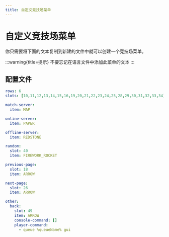 ```yaml
---
title: 自定义竞技场菜单
---
```


# 自定义竞技场菜单

你只需要将下面的文本复制到新建的文件中就可以创建一个竞技场菜单。

:::warning{title=提示}
不要忘记在语言文件中添加此菜单的文本
:::

## 配置文件

```yaml
rows: 6
slots: [10,11,12,13,14,15,16,19,20,21,22,23,24,25,28,29,30,31,32,33,34]

match-server:
  item: MAP

online-server:
  item: PAPER

offline-server:
  item: REDSTONE

random:
  slot: 40
  item: FIREWORK_ROCKET

previous-page:
  slot: 18
  item: ARROW

next-page:
  slot: 26
  item: ARROW

other:
  back:
    slot: 49
    item: ARROW
    console-command: []
    player-command:
      - queue %queueName% gui
```
